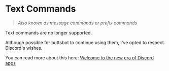 # Text Commands
> *Also known as message commands or prefix commands*

Text commands are no longer supported.

Although possible for buttsbot to continue using them, I've opted to respect Discord's wishes.

You can read more about this here: [Welcome to the new era of Discord apps](https://discord.com/blog/welcome-to-the-new-era-of-discord-apps/)
